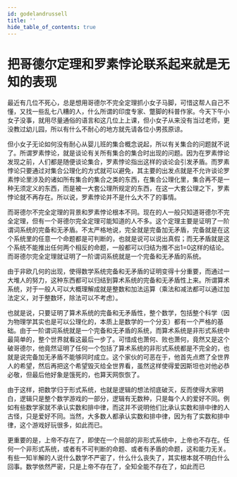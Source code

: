 ```yaml
---
id: godelandrussell
title: ''
hide_table_of_contents: true
---
```


# 把哥德尔定理和罗素悖论联系起来就是无知的表现

最近有几位不死心，总是想用哥德尔不完全定理抓小女子马脚，可惜这帮人自己不懂，又找一些乱七八糟的人，什么所谓的印度专家、蹩脚的科普作家。今天下午小女子没事，就用尽量通俗的语言和这几位上上课，但小女子从来没有当过老师，更没教过幼儿园，所以有什么不耐心的地方就先请各位小男孩原谅。 

但小女子无论如何没有耐心从婴儿班的集合概念说起，所以有关集合的问题就不说了。所谓罗素悖论，就是谈论有关所有集合的集合时出现的问题。因为在罗素悖论发现之前，人们都是随便谈论集合，罗素悖论指出这样的谈论会引发矛盾。而罗素悖论只要通过对集合公理化的方式就可以避免，其主要的出发点就是不允许谈论罗素悖论里涉及的诸如所有集合的集合之类的东西，在集合公理化里，集合再不是一种无须定义的东西，而是被一大套公理所规定的东西，在这一大套公理之下，罗素悖论就不再存在。所以说，罗素悖论并不是什么大不了的事情。 

而哥德尔不完全定理的背景和罗素悖论根本不同。现在的人一般只知道哥德尔不完全定理，但有一个哥德尔完全定理可能知道的人不多。这个定理主要是证明了一阶谓词系统的完备和无矛盾。不太严格地说，完全就是完备加无矛盾，完备就是在这个系统里的任意一个命题都是可判断的，也就是说可以说出真假；而无矛盾就是这个系统不能推出任何两个相反的命题，一般都可以归结为推不出1=0这样的结论。而哥德尔完全定理就证明了一阶谓词系统就是一个完备和无矛盾的系统。 

由于非欧几何的出现，使得数学系统完备和无矛盾的证明变得十分重要，而通过一大堆人的努力，这种东西都可以归结到算术系统的完备和无矛盾性上来。所谓算术系统，对于一般人可以大概理解成就是整数和加法运算（乘法和减法都可以通过加法定义，对于整数环，除法可以不考虑）。

也就是说，只要证明了算术系统的完备和无矛盾性，整个数学，包括整个科学（因为物理学其实也是可以公理化的，本质上是数学的一个分支）都有一个严格的基础。由于一阶谓词系统就是一个完备和无矛盾的系统，而算术系统是非形式系统中最简单的，整个世界就看这最后一步了。可惜成也萧何、败也萧何，竟然又是这个破哥德尔，他竟然证明了任何一个包括了算术系统的非形式系统都是不完全的，也就是说完备加无矛盾不能够同时成立。这个家伙的可恶在于，他首先点燃了全世界人的希望，然后再把这个希望毁灭给全世界看，虽然这样使得爱因斯坦也对他必恭必敬，但最后他好象是饿死的，也算天网恢恢了。 

由于这样，把数学归于形式系统，也就是逻辑的想法彻底破灭，反而使得大家明白，逻辑只是整个数学游戏的一部分，逻辑有无数种，只是每个人的爱好不同。例如有些数学家就不承认实数和排中律，而这并不说明他们比承认实数和排中律的人古怪，只是爱好不同。当然，大多数人都承认实数和排中律，因为有了实数和排中律，这个游戏好玩很多，如此而已。 

更重要的是，上帝不存在了，即使在一个局部的非形式系统中，上帝也不存在。任何一个非形式系统，或者有不可判断的命题、或者有矛盾的命题，这和能力无关。有些一知半解的人说什么数学不严密了，什么什么丧失了，其实根本就不明白什么回事。数学依然严密，只是上帝不存在了，全知全能不存在了，如此而已
